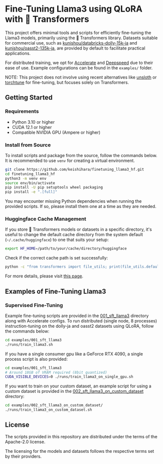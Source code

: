# Fine-Tuning Llama3 using QLoRA with :hugs: Transformers

This project offers minimal tools and scripts for efficiently fine-tuning the Llama3 models, primarily using the :hugs: Transformers library. Datasets suitable for commercial use, such as [kunishou/databricks-dolly-15k-ja](https://huggingface.co/datasets/kunishou/databricks-dolly-15k-ja) and [kunishou/oasst2-135k-ja](https://huggingface.co/datasets/kunishou/oasst2-135k-ja), are provided by default to facilitate practical applications.

For distributed training, we opt for [Accelerate](https://github.com/huggingface/accelerate) and [Deepspeed](https://github.com/microsoft/DeepSpeed) due to their ease of use. Example configurations can be found in the `examples/` folder.

NOTE: This project does not involve using recent alternatives like [unsloth](https://github.com/unslothai/unsloth/tree/main) or [torchtune](https://github.com/pytorch/torchtune) for fine-tuning, but focuses solely on Transformers.

## Getting Started

### Requirements

- Python 3.10 or higher
- CUDA 12.1 or higher
- Compatible NVIDIA GPU (Ampere or higher)

### Install from Source

To install scripts and package from the source, follow the commands below. It is recommended to use `venv` for creating a virtual environment.

```bash
git clone https://github.com/keishihara/finetuning_llama3_hf.git
cd finetuning_llama3_hf
python3 -m venv env
source env/bin/activate
pip install -U pip setuptools wheel packaging
pip install -e ".[full]"
```

You may encounter missing Python dependencies when running the provided scripts. If so, please install them one at a time as they are needed.

### Huggingface Cache Management

If you store :hugs: Transformers models or datasets in a specific directory, it's useful to change the default cache directory from the system default (`~/.cache/huggingface`) to one that suits your setup:

```bash
export HF_HOME=/path/to/your/cache/directory/huggingface
```

Check if the correct cache path is set successfully:

```bash
python -c "from transformers import file_utils; print(file_utils.default_cache_path)"
```

For more details, please visit [this page](https://huggingface.co/docs/transformers/main/en/installation#cache-setup).

## Examples of Fine-Tuning Llama3

### Supervised Fine-Tuning

Example fine-tuning scripts are provided in the [001_sft_llama3](/examples/001_sft_llama3/) directory along with Accelerate configs. To run distributed (single node, 8 processes) instruction-tuning on the dolly-ja and oasst2 datasets using QLoRA, follow the commands below:
```bash
cd examples/001_sft_llama3
./runs/train_llama3.sh
```

If you have a single consumer gpu like a GeForce RTX 4090, a single process script is also provided:
```bash
cd examples/001_sft_llama3
# Around 18GB of VRAM required (8bit quantized)
CUDA_VISIBLE_DEVICES=0 ./runs/train_llama3_on_single_gpu.sh
```

If you want to train on your custom dataset, an example script for using a custom dataset is provided in the
[002_sft_llama3_on_custom_dataset](/examples/002_sft_llama3_on_custom_dataset/) directory:
```bash
cd examples/002_sft_llama3_on_custom_dataset/
./runs/train_llama3_on_custom_dataset.sh
```

## License

The scripts provided in this repository are distributed under the terms of the Apache-2.0 license.

The licensing for the models and datasets follows the respective terms set by their providers.

